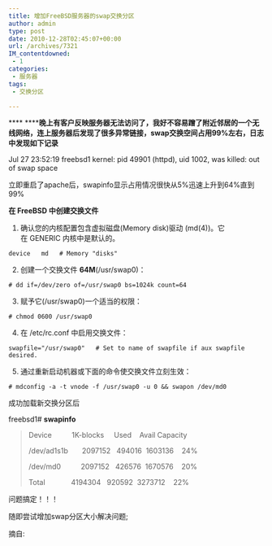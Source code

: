 ```yaml
---
title: 增加FreeBSD服务器的swap交换分区
author: admin
type: post
date: 2010-12-28T02:45:07+00:00
url: /archives/7321
IM_contentdowned:
 - 1
categories:
 - 服务器
tags:
 - 交换分区

---
```

 **** ******晚上有客户反映服务器无法访问了，我好不容易蹭了附近邻居的一个无线网络，连上服务器后发现了很多异常链接，swap交换空间占用99%左右，日志中发现如下记录**

Jul 27 23:52:19 freebsd1 kernel: pid 49901 (httpd), uid 1002, was killed: out of swap space

立即重启了apache后，swapinfo显示占用情况很快从5%迅速上升到64%直到99%

 **在 FreeBSD 中创建交换文件**

1. 确认您的内核配置包含虚拟磁盘(Memory disk)驱动 (md(4))。它在 GENERIC 内核中是默认的。

```
device   md   # Memory "disks"
```

2. 创建一个交换文件 **64M**(/usr/swap0)：

```
# dd if=/dev/zero of=/usr/swap0 bs=1024k count=64
```

3. 赋予它(/usr/swap0)一个适当的权限：

```
# chmod 0600 /usr/swap0
```

4. 在 /etc/rc.conf 中启用交换文件：

```
swapfile="/usr/swap0"   # Set to name of swapfile if aux swapfile desired.
```

5. 通过重新启动机器或下面的命令使交换文件立刻生效：

```
# mdconfig -a -t vnode -f /usr/swap0 -u 0 && swapon /dev/md0
```


成功加载新交换分区后

freebsd1# **swapinfo**

> Device          1K-blocks     Used    Avail Capacity
>
> /dev/ad1s1b       2097152   494016  1603136    24%
>
> /dev/md0          2097152   426576  1670576    20%
>
> Total             4194304   920592  3273712    22%

问题搞定！！！

随即尝试增加swap分区大小解决问题;

摘自:
